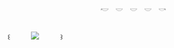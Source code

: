 <p align="center"> 𓎢　𓎟　𓎟　𓎟　𓎡 </p>


　　　　　　　　　　　　　　　　　　　　　　　　　　　　　　　　　　　　　　　　　　　　　　　　　꒰　　　![](https://komarev.com/ghpvc/?username=cradled&color=9ec3e6)　　　꒱

